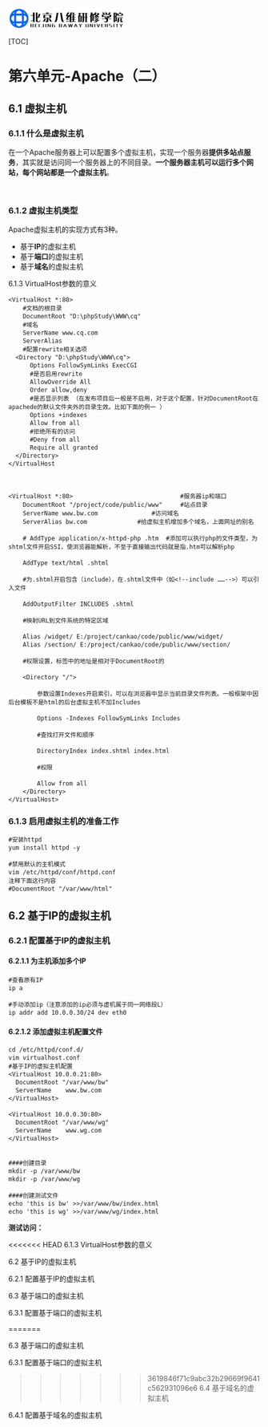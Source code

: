 ![1567386063166](assets/1567386063166.png)

[TOC]





# 第六单元-Apache（二）



## 6.1 虚拟主机

### 6.1.1 什么是虚拟主机

在一个Apache服务器上可以配置多个虚拟主机，实现一个服务器**提供多站点服务**，其实就是访问同一个服务器上的不同目录。**一个服务器主机可以运行多个网站，每个网站都是一个虚拟主机**。

​	

### 6.1.2 虚拟主机类型

Apache虚拟主机的实现方式有3种。

- 基于**IP**的虚拟主机
- 基于**端口**的虚拟主机
- 基于**域名**的虚拟主机





6.1.3 VirtualHost参数的意义	



```
<VirtualHost *:80>
    #文档的根目录
    DocumentRoot "D:\phpStudy\WWW\cq"
    #域名
    ServerName www.cq.com
    ServerAlias 
    #配置rewrite相关选项
  <Directory "D:\phpStudy\WWW\cq">
      Options FollowSymLinks ExecCGI
	  #是否启用rewrite
      AllowOverride All 
      Order allow,deny
	  #是否显示列表 （在发布项目后一般是不启用，对于这个配置，针对DocumentRoot在apachede的默认文件夹外的目录生效。比如下面的例一 ）
      Options +indexes 
      Allow from all
	  #拒绝所有的访问
      #Deny from all  
      Require all granted
  </Directory>
</VirtualHost



<VirtualHost *:80>								#服务器ip和端口
    DocumentRoot "/project/code/public/www"	    #站点目录
    ServerName www.bw.com				#访问域名 
    ServerAlias bw.com				#给虚拟主机增加多个域名，上面网址的别名
    
    # AddType application/x-httpd-php .htm  #添加可以执行php的文件类型，为shtml文件开启SSI，使浏览器能解析，不至于直接输出代码就是指.htm可以解析php

    AddType text/html .shtml

    #为.shtml开启包含（include），在.shtml文件中（如<!--include ……-->）可以引入文件

    AddOutputFilter INCLUDES .shtml

    #映射URL到文件系统的特定区域

    Alias /widget/ E:/project/cankao/code/public/www/widget/
    Alias /section/ E:/project/cankao/code/public/www/section/

    #权限设置，标签中的地址是相对于DocumentRoot的

    <Directory "/">

        参数设置Indexes开启索引，可以在浏览器中显示当前目录文件列表。一般框架中因后台模板不是html的后台虚拟主机不加Includes

        Options -Indexes FollowSymLinks Includes

        #查找打开文件和顺序

        DirectoryIndex index.shtml index.html

        #权限

        Allow from all
    </Directory>
</VirtualHost>
```



### 6.1.3 启用虚拟主机的准备工作

```shell
#安装httpd
yum install httpd -y

#禁用默认的主机模式
vim /etc/httpd/conf/httpd.conf
注释下面这行内容
#DocumentRoot "/var/www/html"
```







## 6.2 基于IP的虚拟主机

### 6.2.1 配置基于IP的虚拟主机

#### 6.2.1.1 为主机添加多个IP

```shell
#查看原有IP
ip a

#手动添加ip（注意添加的ip必须与虚机属于同一网络段L）
ip addr add 10.0.0.30/24 dev eth0
```

#### 6.2.1.2 添加虚拟主机配置文件

```shell
cd /etc/httpd/conf.d/
vim virtualhost.conf
#基于IP的虚拟主机配置
<VirtualHost 10.0.0.21:80>
  DocumentRoot "/var/www/bw"
  ServerName    www.bw.com
</VirtualHost>

<VirtualHost 10.0.0.30:80>
  DocumentRoot "/var/www/wg"
  ServerName    www.wg.com
</VirtualHost>


####创建目录
mkdir -p /var/www/bw
mkdir -p /var/www/wg

####创建测试文件
echo 'this is bw' >>/var/www/bw/index.html
echo 'this is wg' >>/var/www/wg/index.html
```

**测试访问：**














<<<<<<< HEAD
6.1.3 VirtualHost参数的意义





6.2 基于IP的虚拟主机

6.2.1 配置基于IP的虚拟主机



6.3 基于端口的虚拟主机

6.3.1 配置基于端口的虚拟主机



=======



6.3 基于端口的虚拟主机

6.3.1 配置基于端口的虚拟主机

>>>>>>> 3619846f71c9abc32b29669f9641c562931096e6
6.4 基于域名的虚拟主机

6.4.1 配置基于域名的虚拟主机